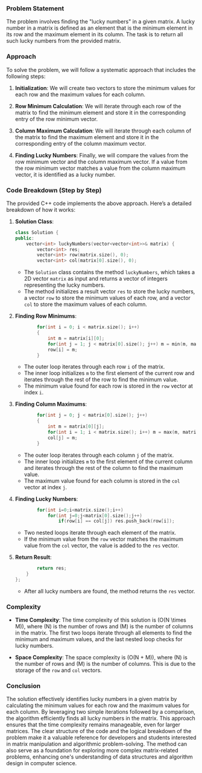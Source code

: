 ### Problem Statement

The problem involves finding the "lucky numbers" in a given matrix. A lucky number in a matrix is defined as an element that is the minimum element in its row and the maximum element in its column. The task is to return all such lucky numbers from the provided matrix.

### Approach

To solve the problem, we will follow a systematic approach that includes the following steps:

1. **Initialization**: We will create two vectors to store the minimum values for each row and the maximum values for each column.

2. **Row Minimum Calculation**: We will iterate through each row of the matrix to find the minimum element and store it in the corresponding entry of the row minimum vector.

3. **Column Maximum Calculation**: We will iterate through each column of the matrix to find the maximum element and store it in the corresponding entry of the column maximum vector.

4. **Finding Lucky Numbers**: Finally, we will compare the values from the row minimum vector and the column maximum vector. If a value from the row minimum vector matches a value from the column maximum vector, it is identified as a lucky number.

### Code Breakdown (Step by Step)

The provided C++ code implements the above approach. Here’s a detailed breakdown of how it works:

1. **Solution Class**:
   ```cpp
   class Solution {
   public:
       vector<int> luckyNumbers(vector<vector<int>>& matrix) {
           vector<int> res;
           vector<int> row(matrix.size(), 0);
           vector<int> col(matrix[0].size(), 0);
   ```
   - The `Solution` class contains the method `luckyNumbers`, which takes a 2D vector `matrix` as input and returns a vector of integers representing the lucky numbers.
   - The method initializes a result vector `res` to store the lucky numbers, a vector `row` to store the minimum values of each row, and a vector `col` to store the maximum values of each column.

2. **Finding Row Minimums**:
   ```cpp
           for(int i = 0; i < matrix.size(); i++)
           {
               int m = matrix[i][0];
               for(int j = 1; j < matrix[0].size(); j++) m = min(m, matrix[i][j]);
               row[i] = m;
           }
   ```
   - The outer loop iterates through each row `i` of the matrix.
   - The inner loop initializes `m` to the first element of the current row and iterates through the rest of the row to find the minimum value.
   - The minimum value found for each row is stored in the `row` vector at index `i`.

3. **Finding Column Maximums**:
   ```cpp
           for(int j = 0; j < matrix[0].size(); j++)
           {
               int m = matrix[0][j];
               for(int i = 1; i < matrix.size(); i++) m = max(m, matrix[i][j]);
               col[j] = m;
           }
   ```
   - The outer loop iterates through each column `j` of the matrix.
   - The inner loop initializes `m` to the first element of the current column and iterates through the rest of the column to find the maximum value.
   - The maximum value found for each column is stored in the `col` vector at index `j`.

4. **Finding Lucky Numbers**:
   ```cpp
           for(int i=0;i<matrix.size();i++)
               for(int j=0;j<matrix[0].size();j++)
                   if(row[i] == col[j]) res.push_back(row[i]);
   ```
   - Two nested loops iterate through each element of the matrix.
   - If the minimum value from the `row` vector matches the maximum value from the `col` vector, the value is added to the `res` vector.

5. **Return Result**:
   ```cpp
           return res;
       }
   };
   ```
   - After all lucky numbers are found, the method returns the `res` vector.

### Complexity

- **Time Complexity**: The time complexity of this solution is \(O(N \times M)\), where \(N\) is the number of rows and \(M\) is the number of columns in the matrix. The first two loops iterate through all elements to find the minimum and maximum values, and the last nested loop checks for lucky numbers.

- **Space Complexity**: The space complexity is \(O(N + M)\), where \(N\) is the number of rows and \(M\) is the number of columns. This is due to the storage of the `row` and `col` vectors.

### Conclusion

The solution effectively identifies lucky numbers in a given matrix by calculating the minimum values for each row and the maximum values for each column. By leveraging two simple iterations followed by a comparison, the algorithm efficiently finds all lucky numbers in the matrix. This approach ensures that the time complexity remains manageable, even for larger matrices. The clear structure of the code and the logical breakdown of the problem make it a valuable reference for developers and students interested in matrix manipulation and algorithmic problem-solving. The method can also serve as a foundation for exploring more complex matrix-related problems, enhancing one's understanding of data structures and algorithm design in computer science.